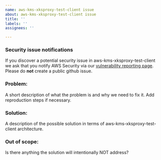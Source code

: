 ```yaml
---
name: aws-kms-xksproxy-test-client issue
about: aws-kms-xksproxy-test-client issue
title: ''
labels: ''
assignees: ''

---
```


### Security issue notifications

If you discover a potential security issue in aws-kms-xksproxy-test-client we ask that you notify
AWS Security via our [vulnerability reporting page](http://aws.amazon.com/security/vulnerability-reporting/). Please do **not** create a public github issue.

### Problem:

A short description of what the problem is and why we need to fix it. Add reproduction steps if necessary.

### Solution:

A description of the possible solution in terms of aws-kms-xksproxy-test-client architecture.

### Out of scope:

Is there anything the solution will intentionally NOT address?

[//]: #  (NOTE: If you believe this might be a security issue, please email aws-security@amazon.com instead of creating a GitHub issue. For more details, see the AWS Vulnerability Reporting Guide: https://aws.amazon.com/security/vulnerability-reporting/ )
